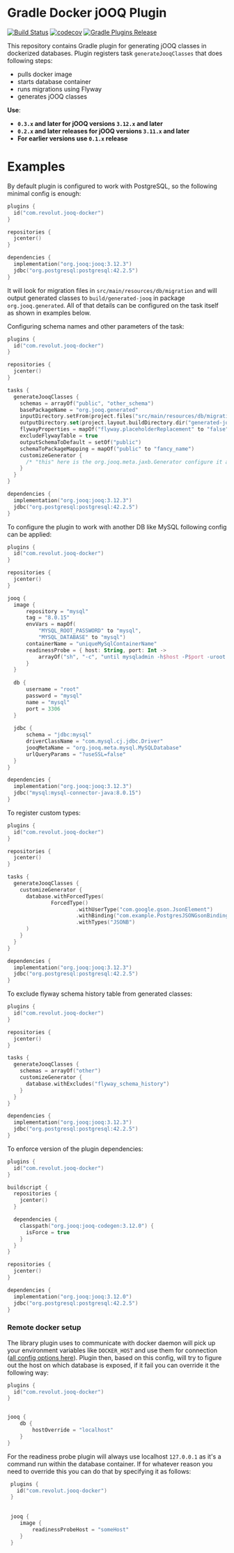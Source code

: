 # Gradle Docker jOOQ Plugin

[![Build Status](https://travis-ci.org/revolut-engineering/jooq-plugin.svg?branch=master)](https://travis-ci.org/revolut-engineering/jooq-plugin)
[![codecov](https://codecov.io/gh/revolut-engineering/jooq-plugin/branch/master/graph/badge.svg)](https://codecov.io/gh/revolut-engineering/jooq-plugin)
[![Gradle Plugins Release](https://img.shields.io/github/release/revolut-engineering/jooq-plugin.svg)](https://plugins.gradle.org/plugin/com.revolut.jooq-docker)

This repository contains Gradle plugin for generating jOOQ classes in dockerized databases.
Plugin registers task `generateJooqClasses` that does following steps:
 * pulls docker image
 * starts database container
 * runs migrations using Flyway
 * generates jOOQ classes

**Use**:
 - **`0.3.x` and later for jOOQ versions `3.12.x` and later**
 - **`0.2.x` and later releases for jOOQ versions `3.11.x` and later**
 - **For earlier versions use `0.1.x` release**

# Examples

By default plugin is configured to work with PostgreSQL, so the following minimal config is enough:
```kotlin
plugins {
  id("com.revolut.jooq-docker")
}

repositories {
  jcenter()
}

dependencies {
  implementation("org.jooq:jooq:3.12.3")
  jdbc("org.postgresql:postgresql:42.2.5")
}
```
It will look for migration files in `src/main/resources/db/migration` and will output generated classes
to `build/generated-jooq` in package `org.jooq.generated`. All of that details can be configured on the task itself
as shown in examples below.

Configuring schema names and other parameters of the task:
```kotlin
plugins {
  id("com.revolut.jooq-docker")
}

repositories {
  jcenter()
}

tasks {
  generateJooqClasses {
    schemas = arrayOf("public", "other_schema")
    basePackageName = "org.jooq.generated"
    inputDirectory.setFrom(project.files("src/main/resources/db/migration"))
    outputDirectory.set(project.layout.buildDirectory.dir("generated-jooq"))
    flywayProperties = mapOf("flyway.placeholderReplacement" to "false")
    excludeFlywayTable = true
    outputSchemaToDefault = setOf("public")
    schemaToPackageMapping = mapOf("public" to "fancy_name")
    customizeGenerator {
      /* "this" here is the org.jooq.meta.jaxb.Generator configure it as you please */
    }
  }
}

dependencies {
  implementation("org.jooq:jooq:3.12.3")
  jdbc("org.postgresql:postgresql:42.2.5")
}
```

To configure the plugin to work with another DB like MySQL following config can be applied:
```kotlin
plugins {
  id("com.revolut.jooq-docker")
}

repositories {
  jcenter()
}

jooq {
  image {
      repository = "mysql"
      tag = "8.0.15"
      envVars = mapOf(
          "MYSQL_ROOT_PASSWORD" to "mysql",
          "MYSQL_DATABASE" to "mysql")
      containerName = "uniqueMySqlContainerName"
      readinessProbe = { host: String, port: Int ->
          arrayOf("sh", "-c", "until mysqladmin -h$host -P$port -uroot -pmysql ping; do echo wait; sleep 1; done;")
      }
  }
  
  db {
      username = "root"
      password = "mysql"
      name = "mysql"
      port = 3306
  }
  
  jdbc {
      schema = "jdbc:mysql"
      driverClassName = "com.mysql.cj.jdbc.Driver"
      jooqMetaName = "org.jooq.meta.mysql.MySQLDatabase"
      urlQueryParams = "?useSSL=false"
  }
}

dependencies {
  implementation("org.jooq:jooq:3.12.3")
  jdbc("mysql:mysql-connector-java:8.0.15")
}
```

To register custom types:
```kotlin
plugins {
  id("com.revolut.jooq-docker")
}

repositories {
  jcenter()
}

tasks {
  generateJooqClasses {
    customizeGenerator {
      database.withForcedTypes(
              ForcedType()
                      .withUserType("com.google.gson.JsonElement")
                      .withBinding("com.example.PostgresJSONGsonBinding")
                      .withTypes("JSONB")
      )
    }    
  }
}

dependencies {
  implementation("org.jooq:jooq:3.12.3")
  jdbc("org.postgresql:postgresql:42.2.5")
}
```

To exclude flyway schema history table from generated classes:
```kotlin
plugins {
  id("com.revolut.jooq-docker")
}

repositories {
  jcenter()
}

tasks {
  generateJooqClasses {
    schemas = arrayOf("other")
    customizeGenerator {
      database.withExcludes("flyway_schema_history")
    }
  }
}

dependencies {
  implementation("org.jooq:jooq:3.12.3")
  jdbc("org.postgresql:postgresql:42.2.5")
}
```

To enforce version of the plugin dependencies:
```kotlin
plugins {
  id("com.revolut.jooq-docker")
}

buildscript {
  repositories {
    jcenter()
  }

  dependencies {
    classpath("org.jooq:jooq-codegen:3.12.0") {
      isForce = true
    }
  }
}

repositories {
  jcenter()
}

dependencies {
  implementation("org.jooq:jooq:3.12.0")
  jdbc("org.postgresql:postgresql:42.2.5")
}
```

### Remote docker setup

The library plugin uses to communicate with docker daemon will pick up your environment variables like `DOCKER_HOST` 
and use them for connection ([all config options here](https://github.com/docker-java/docker-java#configuration)). 
Plugin then, based on this config, will try to figure out the host on which database is exposed, 
if it fail you can override it the following way:

```kotlin
plugins {
  id("com.revolut.jooq-docker")
}


jooq {
    db {
        hostOverride = "localhost"
    }
}
```

For the readiness probe plugin will always use localhost `127.0.0.1` as it's a command run within the database container. 
If for whatever reason you need to override this you can do that by specifying it as follows:

```kotlin
 plugins {
   id("com.revolut.jooq-docker")
 }
 
 
 jooq {
    image {
        readinessProbeHost = "someHost"
    }
 }
```